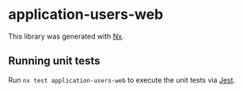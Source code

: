 # application-users-web

This library was generated with [Nx](https://nx.dev).

## Running unit tests

Run `nx test application-users-web` to execute the unit tests via [Jest](https://jestjs.io).
